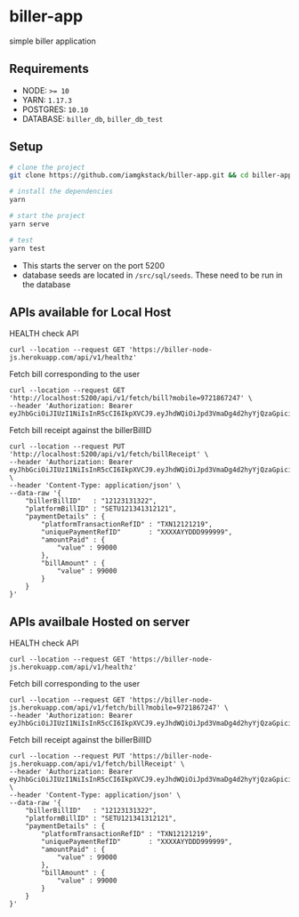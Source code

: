 # biller-app
simple biller application

## Requirements

* NODE: `>= 10`
* YARN: `1.17.3`
* POSTGRES: `10.10`
* DATABASE: `biller_db`, `biller_db_test`

## Setup

```bash
# clone the project
git clone https://github.com/iamgkstack/biller-app.git && cd biller-app

# install the dependencies
yarn

# start the project
yarn serve

# test
yarn test
```

* This starts the server on the port 5200
* database seeds are located in `/src/sql/seeds`. These need to be run in the database

## APIs available for Local Host

HEALTH check API

```
curl --location --request GET 'https://biller-node-js.herokuapp.com/api/v1/healthz'
```

Fetch bill corresponding to the user

```curl
curl --location --request GET 'http://localhost:5200/api/v1/fetch/bill?mobile=9721867247' \
--header 'Authorization: Bearer eyJhbGciOiJIUzI1NiIsInR5cCI6IkpXVCJ9.eyJhdWQiOiJpd3VmaDg4d2hyYjQzaGpici4wMzRmc2FkbGtmajUuNndlcHEiLCJqdGkiOiIzYTdlMzUyMC04YzBiLTExZWEtOTQxNi01OTg2ZjBkYWFjZmUiLCJpYXQiOjE1ODgzNzkwNDQsImV4cCI6MTU4ODM4MDg0NH0.VULrnpIRDIs4W3g8viAs13nIYya3ttjRqeOK3NuMBsw'
```

Fetch bill receipt against the billerBillID

```curl
curl --location --request PUT 'http://localhost:5200/api/v1/fetch/billReceipt' \
--header 'Authorization: Bearer eyJhbGciOiJIUzI1NiIsInR5cCI6IkpXVCJ9.eyJhdWQiOiJpd3VmaDg4d2hyYjQzaGpici4wMzRmc2FkbGtmajUuNndlcHEiLCJqdGkiOiIzYTdlMzUyMC04YzBiLTExZWEtOTQxNi01OTg2ZjBkYWFjZmUiLCJpYXQiOjE1ODgzNzkwNDQsImV4cCI6MTU4ODM4MDg0NH0.VULrnpIRDIs4W3g8viAs13nIYya3ttjRqeOK3NuMBsw' \
--header 'Content-Type: application/json' \
--data-raw '{
    "billerBillID"   : "12123131322",
    "platformBillID" : "SETU121341312121",
    "paymentDetails" : {
        "platformTransactionRefID" : "TXN12121219",
        "uniquePaymentRefID"       : "XXXXAYYDDD999999",
        "amountPaid" : {
            "value" : 99000
        },
        "billAmount" : {
            "value" : 99000
        }
    }
}'
```


## APIs availbale Hosted on server

HEALTH check API
```
curl --location --request GET 'https://biller-node-js.herokuapp.com/api/v1/healthz'
```


Fetch bill corresponding to the user

```
curl --location --request GET 'https://biller-node-js.herokuapp.com/api/v1/fetch/bill?mobile=9721867247' \
--header 'Authorization: Bearer eyJhbGciOiJIUzI1NiIsInR5cCI6IkpXVCJ9.eyJhdWQiOiJpd3VmaDg4d2hyYjQzaGpici4wMzRmc2FkbGtmajUuNndlcHEiLCJqdGkiOiIzYTdlMzUyMC04YzBiLTExZWEtOTQxNi01OTg2ZjBkYWFjZmUiLCJpYXQiOjE1ODgzNzkwNDQsImV4cCI6MTU4ODM4MDg0NH0.VULrnpIRDIs4W3g8viAs13nIYya3ttjRqeOK3NuMBsw'
```


Fetch bill receipt against the billerBillID

```
curl --location --request PUT 'https://biller-node-js.herokuapp.com/api/v1/fetch/billReceipt' \
--header 'Authorization: Bearer eyJhbGciOiJIUzI1NiIsInR5cCI6IkpXVCJ9.eyJhdWQiOiJpd3VmaDg4d2hyYjQzaGpici4wMzRmc2FkbGtmajUuNndlcHEiLCJqdGkiOiIzYTdlMzUyMC04YzBiLTExZWEtOTQxNi01OTg2ZjBkYWFjZmUiLCJpYXQiOjE1ODgzNzkwNDQsImV4cCI6MTU4ODM4MDg0NH0.VULrnpIRDIs4W3g8viAs13nIYya3ttjRqeOK3NuMBsw' \
--header 'Content-Type: application/json' \
--data-raw '{
    "billerBillID"   : "12123131322",
    "platformBillID" : "SETU121341312121",
    "paymentDetails" : {
        "platformTransactionRefID" : "TXN12121219",
        "uniquePaymentRefID"       : "XXXXAYYDDD999999",
        "amountPaid" : {
            "value" : 99000
        },
        "billAmount" : {
            "value" : 99000
        }
    }
}'
```
